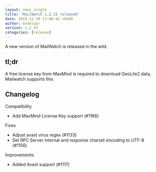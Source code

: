```yaml
---
layout: news_single
title: 'MailWatch 1.2.15 released'
date: 2019-12-30 13:08:42 +0200
author: endelwar
version: 1.2.15
categories: [release]
---
```


A new version of MailWatch is released in the wild.

## tl;dr
A free license key from MaxMind is required to download GeoLite2 data, Mailwatch supports this

## Changelog
Compatibility
- Add MaxMind License Key support (#1166) 

Fixes
- Adjust avast virus regex (#1133)
- Set RPC Server internal and response charset encoding to UTF-8 (#1156)

Improvements
- Added Avast support (#1117)
